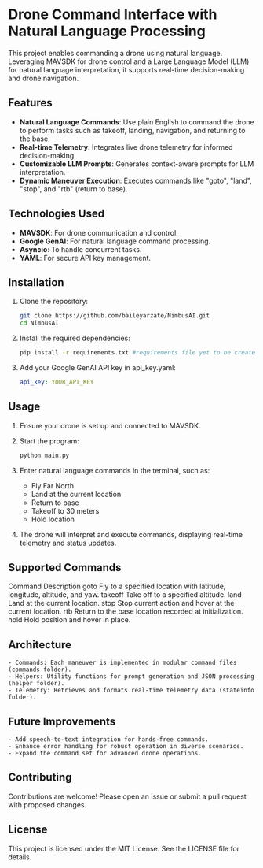 # Drone Command Interface with Natural Language Processing

This project enables commanding a drone using natural language. Leveraging MAVSDK for drone control and a Large Language Model (LLM) for natural language interpretation, it supports real-time decision-making and drone navigation.

## Features

- **Natural Language Commands**: Use plain English to command the drone to perform tasks such as takeoff, landing, navigation, and returning to the base.
- **Real-time Telemetry**: Integrates live drone telemetry for informed decision-making.
- **Customizable LLM Prompts**: Generates context-aware prompts for LLM interpretation.
- **Dynamic Maneuver Execution**: Executes commands like "goto", "land", "stop", and "rtb" (return to base).

## Technologies Used

- **MAVSDK**: For drone communication and control.
- **Google GenAI**: For natural language command processing.
- **Asyncio**: To handle concurrent tasks.
- **YAML**: For secure API key management.

## Installation

1. Clone the repository:
   ```bash
   git clone https://github.com/baileyarzate/NimbusAI.git
   cd NimbusAI
   ```

2. Install the required dependencies:
    ```bash
    pip install -r requirements.txt #requirements file yet to be created.
    ```
3. Add your Google GenAI API key in api_key.yaml:
    ```yaml
    api_key: YOUR_API_KEY
    ```

## Usage
1. Ensure your drone is set up and connected to MAVSDK.
2. Start the program:
    ```bash
    python main.py
    ```
3. Enter natural language commands in the terminal, such as:
    - Fly Far North 
    - Land at the current location
    - Return to base
    - Takeoff to 30 meters
    - Hold location

4. The drone will interpret and execute commands, displaying real-time telemetry and status updates.

## Supported Commands
Command	    Description
goto	    Fly to a specified location with latitude, longitude, altitude, and yaw.
takeoff	    Take off to a specified altitude.
land	    Land at the current location.
stop	    Stop current action and hover at the current location.
rtb	        Return to the base location recorded at initialization.
hold	    Hold position and hover in place.

## Architecture
    - Commands: Each maneuver is implemented in modular command files (commands folder).
    - Helpers: Utility functions for prompt generation and JSON processing (helper folder).
    - Telemetry: Retrieves and formats real-time telemetry data (stateinfo folder).

## Future Improvements
    - Add speech-to-text integration for hands-free commands.
    - Enhance error handling for robust operation in diverse scenarios.
    - Expand the command set for advanced drone operations.

## Contributing
Contributions are welcome! Please open an issue or submit a pull request with proposed changes.

## License
This project is licensed under the MIT License. See the LICENSE file for details.
